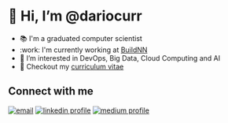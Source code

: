 # 👋 Hi, I’m @dariocurr

-   :books: I'm a graduated computer scientist
-   :work: I'm currently working at [BuildNN](https://www.buildnn.com/index_en.html)
-   👀 I’m interested in DevOps, Big Data, Cloud Computing and AI
-   :memo: Checkout my [curriculum vitae](https://dariocurr.github.io/)

## Connect with me

[![email](https://img.shields.io/badge/Gmail-D14836?style=for-the-badge&logo=gmail&logoColor=white)](mailto:dariocurr@gmail.com)
[![linkedin profile](https://img.shields.io/badge/LinkedIn-0077B5?style=for-the-badge&logo=linkedin&logoColor=white)](https://www.linkedin.com/in/dario-curreri-525365178/)
[![medium profile](https://img.shields.io/badge/Medium-12100E?style=for-the-badge&logo=medium&logoColor=white)](https://dariocurr.medium.com/)
